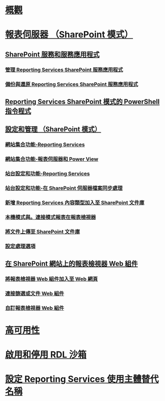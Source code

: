 # [概觀](reporting-services-report-server.md)  
# [報表伺服器 （SharePoint 模式）](reporting-services-report-server-sharepoint-mode.md)  
## [SharePoint 服務和服務應用程式](reporting-services-sharepoint-service-and-service-applications.md)  
### [管理 Reporting Services SharePoint 服務應用程式](manage-a-reporting-services-sharepoint-service-application.md)  
### [備份與還原 Reporting Services SharePoint 服務應用程式](backup-and-restore-reporting-services-sharepoint-service-applications.md)  
## [Reporting Services SharePoint 模式的 PowerShell 指令程式](powershell-cmdlets-for-reporting-services-sharepoint-mode.md)  
## [設定和管理 （SharePoint 模式）](configuration-and-administration-of-a-report-server.md)  
### [網站集合功能-Reporting Services](site-collection-features-reporting-services.md)  
### [網站集合功能-報表伺服器和 Power View](site-collection-features-report-server-and-power-view.md)  
### [站台設定和功能-Reporting Services](site-settings-and-features-reporting-services.md)  
### [站台設定和功能-在 SharePoint 伺服器檔案同步處理](activate-the-report-server-file-sync-feature-in-sharepoint-ca.md)  
### [新增 Reporting Services 內容類型加入至 SharePoint 文件庫](add-reporting-services-content-types-to-a-sharepoint-library.md)  
### [本機模式與。連接模式報表在報表檢視器](local-mode-vs-connected-mode-reports-in-the-report-viewer.md)  
### [將文件上傳至 SharePoint 文件庫](upload-documents-to-a-sharepoint-library-reporting-services-in-sharepoint-mode.md)  
### [設定處理選項](set-processing-options-reporting-services-in-sharepoint-integrated-mode.md)  
## [在 SharePoint 網站上的報表檢視器 Web 組件](report-viewer-web-part-on-a-sharepoint-site.md)  
### [將報表檢視器 Web 組件加入至 Web 網頁](add-the-report-viewer-web-part-to-a-web-page.md)  
### [連接篩選或文件 Web 組件](connect-filter-or-documents-web-part-sharepoint-integrated-mode.md)  
### [自訂報表檢視器 Web 組件](customize-the-report-viewer-web-part.md)  
# [高可用性](high-availability-reporting-services.md)  
# [啟用和停用 RDL 沙箱](enable-and-disable-rdl-sandboxing.md)  
# [設定 Reporting Services 使用主體替代名稱](configure-reporting-services-to-use-a-subject-alternative-name.md)  
